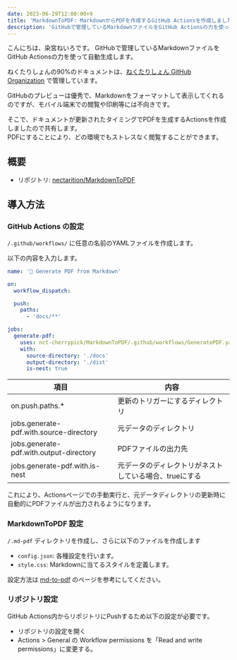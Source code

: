 ```yaml
---
date: 2023-06-29T12:00:00+9
title: 'MarkdownToPDF: MarkdownからPDFを作成するGitHub Actionsを作成しました'
description: 'GitHubで管理しているMarkdownファイルをGitHub Actionsの力を使って自動生成します。'
---
```


こんにちは、染宮ねいろです。
GitHubで管理しているMarkdownファイルをGitHub Actionsの力を使って自動生成します。

<!--more-->

ねくたりしょんの90%のドキュメントは、[ねくたりしょん GitHub Organization](https://github.com/nectarition) で管理しています。

GitHubのプレビューは優秀で、Markdownをフォーマットして表示してくれるのですが、モバイル端末での閲覧や印刷等には不向きです。

そこで、ドキュメントが更新されたタイミングでPDFを生成するActionsを作成しましたので共有します。  
PDFにすることにより、どの環境でもストレスなく閲覧することができます。

## 概要

- リポジトリ: [nectarition/MarkdownToPDF](https://github.com/nectarition/MarkdownToPDF)

## 導入方法

### GitHub Actions の設定

`/.github/workflows/` に任意の名前のYAMLファイルを作成します。

以下の内容を入力します。

```yaml
name: '📝 Generate PDF from Markdown'

on:
  workflow_dispatch:

  push:
    paths:
      - 'docs/**'

jobs:
  generate-pdf:
    uses: nct-cherrypick/MarkdownToPDF/.github/workflows/GeneratePDF.yaml@main
    with:
      source-directory: './docs'
      output-directory: './dist'
      is-nest: true
```

| 項目 | 内容 |
| - | - |
| on.push.paths.* | 更新のトリガーにするディレクトリ |
| jobs.generate-pdf.with.source-directory | 元データのディレクトリ |
| jobs.generate-pdf.with.output-directory | PDFファイルの出力先 |
| jobs.generate-pdf.with.is-nest | 元データのディレクトリがネストしている場合、trueにする |

これにより、Actionsページでの手動実行と、元データディレクトリの更新時に自動的にPDFファイルが出力されるようになります。

### MarkdownToPDF 設定

`/.md-pdf` ディレクトリを作成し、さらに以下のファイルを作成します

- `config.json`: 各種設定を行います。
- `style.css`: Markdownに当てるスタイルを定義します。

設定方法は [md-to-pdf](https://github.com/simonhaenisch/md-to-pdf) のページを参考にしてください。

### リポジトリ設定

GitHub Actions内からリポジトリにPushするため以下の設定が必要です。

- リポジトリの設定を開く
- Actions > General の Workflow permissions を「Read and write permissions」に変更する。
